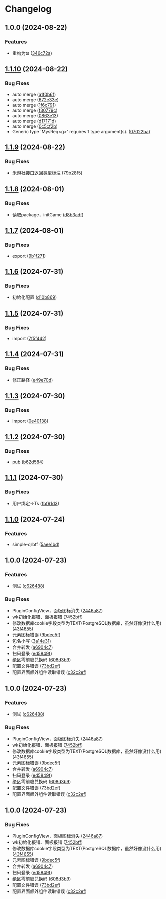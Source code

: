 # Changelog

## 1.0.0 (2024-08-22)


### Features

* 重构为ts ([346c72a](https://github.com/babanbang/karin-plugin-MysTool/commit/346c72a5c5eec3ae6d4ccb0135dea95f27305d65))

## [1.1.10](https://github.com/babanbang/karin-plugin-MysTool/compare/v1.1.9...v1.1.10) (2024-08-22)


### Bug Fixes

* auto merge ([a1f0b6f](https://github.com/babanbang/karin-plugin-MysTool/commit/a1f0b6f4b9fe687b3027678b1309d937b785aede))
* auto merge ([672e33e](https://github.com/babanbang/karin-plugin-MysTool/commit/672e33e528292390a44fc4232978b534c2a9498c))
* auto merge ([1f6c791](https://github.com/babanbang/karin-plugin-MysTool/commit/1f6c791d8e108ab3e3beab3201cc99c1903690bf))
* auto merge ([f30779c](https://github.com/babanbang/karin-plugin-MysTool/commit/f30779c219a3f88a93aa5fd06d7e7c7abde66f2d))
* auto merge ([0863e13](https://github.com/babanbang/karin-plugin-MysTool/commit/0863e131fff2f576127f2c2cae1d3814ac5f1cf3))
* auto merge ([d17171d](https://github.com/babanbang/karin-plugin-MysTool/commit/d17171de8668a4eaaec1aef23e36e96c05be8d97))
* auto merge ([0c5cf2b](https://github.com/babanbang/karin-plugin-MysTool/commit/0c5cf2b68e198970d71fb4850a453697079b6880))
* Generic type 'MysReq&lt;g&gt;' requires 1 type argument(s). ([07022ba](https://github.com/babanbang/karin-plugin-MysTool/commit/07022baea4532e9c24a817002075ad42e43747d9))

## [1.1.9](https://github.com/babanbang/karin-plugin-MysTool/compare/v1.1.8...v1.1.9) (2024-08-22)


### Bug Fixes

* 米游社接口返回类型标注 ([79b28f5](https://github.com/babanbang/karin-plugin-MysTool/commit/79b28f56201e41d7126147761ba539e49aa22006))

## [1.1.8](https://github.com/babanbang/karin-plugin-MysTool/compare/v1.1.7...v1.1.8) (2024-08-01)


### Bug Fixes

* 读取package，initGame ([d8b3adf](https://github.com/babanbang/karin-plugin-MysTool/commit/d8b3adf8383ee521b057325f8ab30c13006620a6))

## [1.1.7](https://github.com/babanbang/karin-plugin-MysTool/compare/v1.1.6...v1.1.7) (2024-08-01)


### Bug Fixes

* export ([9b1f271](https://github.com/babanbang/karin-plugin-MysTool/commit/9b1f271fccc82d6a63655629ac0fb82aa98ace26))

## [1.1.6](https://github.com/babanbang/karin-plugin-MysTool/compare/v1.1.5...v1.1.6) (2024-07-31)


### Bug Fixes

* 初始化配置 ([d10b869](https://github.com/babanbang/karin-plugin-MysTool/commit/d10b8699a0a6dbe004db9f17e33ab4c58e14ecf2))

## [1.1.5](https://github.com/babanbang/karin-plugin-MysTool/compare/v1.1.4...v1.1.5) (2024-07-31)


### Bug Fixes

* import ([7f5f442](https://github.com/babanbang/karin-plugin-MysTool/commit/7f5f442eb12de7da87b2c41a67171a8739b06698))

## [1.1.4](https://github.com/babanbang/karin-plugin-MysTool/compare/v1.1.3...v1.1.4) (2024-07-31)


### Bug Fixes

* 修正路径 ([e49e70d](https://github.com/babanbang/karin-plugin-MysTool/commit/e49e70dea754f82b415655d91425a081d11b5a6a))

## [1.1.3](https://github.com/babanbang/karin-plugin-MysTool/compare/v1.1.2...v1.1.3) (2024-07-30)


### Bug Fixes

* import ([0e40138](https://github.com/babanbang/karin-plugin-MysTool/commit/0e401389cd652633fdc73c05663f57347f7d1d3f))

## [1.1.2](https://github.com/babanbang/karin-plugin-MysTool/compare/v1.1.1...v1.1.2) (2024-07-30)


### Bug Fixes

* pub ([b62d584](https://github.com/babanbang/karin-plugin-MysTool/commit/b62d58435ce0a6c3bf5e233aa558f6a449be8471))

## [1.1.1](https://github.com/babanbang/karin-plugin-MysTool/compare/v1.1.0...v1.1.1) (2024-07-30)


### Bug Fixes

* 用户绑定→Ts ([fbf91d3](https://github.com/babanbang/karin-plugin-MysTool/commit/fbf91d3832d0b31fcff12f6d3ad8d3895d408b15))

## [1.1.0](https://github.com/babanbang/karin-plugin-MysTool/compare/v1.0.0...v1.1.0) (2024-07-24)


### Features

* simple-qrbtf ([5aee1bd](https://github.com/babanbang/karin-plugin-MysTool/commit/5aee1bd0a54dfaee8b5bb50792988a267a762a32))

## 1.0.0 (2024-07-23)


### Features

* 测试 ([c626488](https://github.com/babanbang/karin-plugin-MysTool/commit/c6264889d4cc88ebdea3c02ef1bfebff1d823d50))


### Bug Fixes

* PluginConfigView，面板图标消失 ([2446a87](https://github.com/babanbang/karin-plugin-MysTool/commit/2446a8715ce8f032cb0c44f73d79d77150aa02c1))
* wk初始化报错、面板报错 ([7452bff](https://github.com/babanbang/karin-plugin-MysTool/commit/7452bffc71143815875bfc7e17cb471184d38689))
* 修改数据库cookie字段类型为TEXT(PostgreSQL数据库，虽然好像没什么用) ([43f4655](https://github.com/babanbang/karin-plugin-MysTool/commit/43f4655b06c5e794caf1b1fbf12ddbad7837e323))
* 元素图标错误 ([9bdec5f](https://github.com/babanbang/karin-plugin-MysTool/commit/9bdec5f37e0ec48ef87f16ddb07b5ce168d61ba8))
* 包名小写 ([3a14e31](https://github.com/babanbang/karin-plugin-MysTool/commit/3a14e31a43987b4afc07101a66f82bd7e81629b9))
* 合并转发 ([a6904c7](https://github.com/babanbang/karin-plugin-MysTool/commit/a6904c7f619d63d5d9cd8850351d5baa54cc03d3))
* 扫码登录 ([ed5849f](https://github.com/babanbang/karin-plugin-MysTool/commit/ed5849f847d27f6417b021e101d4b7b702736c4f))
* 绝区零前瞻兑换码 ([608d3b9](https://github.com/babanbang/karin-plugin-MysTool/commit/608d3b975f1c717a42fa59404b1cb83e1d2452a9))
* 配置文件错误 ([73bd2ef](https://github.com/babanbang/karin-plugin-MysTool/commit/73bd2ef126bf680dd365745e385df608b6db5e2a))
* 配置界面额外组件读取错误 ([c32c2ef](https://github.com/babanbang/karin-plugin-MysTool/commit/c32c2ef5f220ce815bd09ae164b6fbcb0178f9b3))

## 1.0.0 (2024-07-23)


### Features

* 测试 ([c626488](https://github.com/babanbang/karin-plugin-MysTool/commit/c6264889d4cc88ebdea3c02ef1bfebff1d823d50))


### Bug Fixes

* PluginConfigView，面板图标消失 ([2446a87](https://github.com/babanbang/karin-plugin-MysTool/commit/2446a8715ce8f032cb0c44f73d79d77150aa02c1))
* wk初始化报错、面板报错 ([7452bff](https://github.com/babanbang/karin-plugin-MysTool/commit/7452bffc71143815875bfc7e17cb471184d38689))
* 修改数据库cookie字段类型为TEXT(PostgreSQL数据库，虽然好像没什么用) ([43f4655](https://github.com/babanbang/karin-plugin-MysTool/commit/43f4655b06c5e794caf1b1fbf12ddbad7837e323))
* 元素图标错误 ([9bdec5f](https://github.com/babanbang/karin-plugin-MysTool/commit/9bdec5f37e0ec48ef87f16ddb07b5ce168d61ba8))
* 合并转发 ([a6904c7](https://github.com/babanbang/karin-plugin-MysTool/commit/a6904c7f619d63d5d9cd8850351d5baa54cc03d3))
* 扫码登录 ([ed5849f](https://github.com/babanbang/karin-plugin-MysTool/commit/ed5849f847d27f6417b021e101d4b7b702736c4f))
* 绝区零前瞻兑换码 ([608d3b9](https://github.com/babanbang/karin-plugin-MysTool/commit/608d3b975f1c717a42fa59404b1cb83e1d2452a9))
* 配置文件错误 ([73bd2ef](https://github.com/babanbang/karin-plugin-MysTool/commit/73bd2ef126bf680dd365745e385df608b6db5e2a))
* 配置界面额外组件读取错误 ([c32c2ef](https://github.com/babanbang/karin-plugin-MysTool/commit/c32c2ef5f220ce815bd09ae164b6fbcb0178f9b3))

## 1.0.0 (2024-07-23)


### Bug Fixes

* PluginConfigView，面板图标消失 ([2446a87](https://github.com/babanbang/karin-plugin-MysTool/commit/2446a8715ce8f032cb0c44f73d79d77150aa02c1))
* wk初始化报错、面板报错 ([7452bff](https://github.com/babanbang/karin-plugin-MysTool/commit/7452bffc71143815875bfc7e17cb471184d38689))
* 修改数据库cookie字段类型为TEXT(PostgreSQL数据库，虽然好像没什么用) ([43f4655](https://github.com/babanbang/karin-plugin-MysTool/commit/43f4655b06c5e794caf1b1fbf12ddbad7837e323))
* 元素图标错误 ([9bdec5f](https://github.com/babanbang/karin-plugin-MysTool/commit/9bdec5f37e0ec48ef87f16ddb07b5ce168d61ba8))
* 合并转发 ([a6904c7](https://github.com/babanbang/karin-plugin-MysTool/commit/a6904c7f619d63d5d9cd8850351d5baa54cc03d3))
* 扫码登录 ([ed5849f](https://github.com/babanbang/karin-plugin-MysTool/commit/ed5849f847d27f6417b021e101d4b7b702736c4f))
* 绝区零前瞻兑换码 ([608d3b9](https://github.com/babanbang/karin-plugin-MysTool/commit/608d3b975f1c717a42fa59404b1cb83e1d2452a9))
* 配置文件错误 ([73bd2ef](https://github.com/babanbang/karin-plugin-MysTool/commit/73bd2ef126bf680dd365745e385df608b6db5e2a))
* 配置界面额外组件读取错误 ([c32c2ef](https://github.com/babanbang/karin-plugin-MysTool/commit/c32c2ef5f220ce815bd09ae164b6fbcb0178f9b3))
